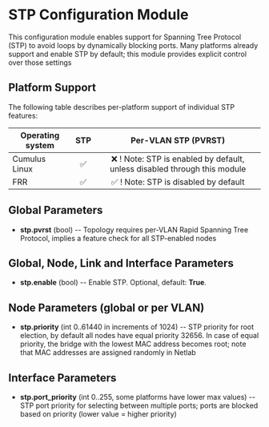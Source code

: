 # STP Configuration Module

This configuration module enables support for Spanning Tree Protocol (STP) to avoid loops by dynamically blocking ports.
Many platforms already support and enable STP by default; this module provides explicit control over those settings

## Platform Support

The following table describes per-platform support of individual STP features:

| Operating system   | STP | Per-VLAN STP (PVRST)
| ------------------ | :-: | :------------------: |
| Cumulus Linux      | ✅  |         ❌           ! Note: STP is enabled by default, unless disabled through this module
| FRR                | ✅  |         ✅           ! Note: STP is disabled by default

## Global Parameters

* **stp.pvrst** (bool) -- Topology requires per-VLAN Rapid Spanning Tree Protocol, implies a feature check for all STP-enabled nodes

## Global, Node, Link and Interface Parameters

* **stp.enable** (bool) -- Enable STP. Optional, default: **True**.

## Node Parameters (global or per VLAN)

* **stp.priority** (int 0..61440 in increments of 1024) -- STP priority for root election, by default all nodes have equal priority 32656.  In case of equal priority, the bridge with the lowest MAC address becomes root; note that MAC addresses are assigned randomly in Netlab

## Interface Parameters

* **stp.port_priority** (int 0..255, some platforms have lower max values) -- STP port priority for selecting between multiple ports; ports are blocked based on priority (lower value = higher priority)


